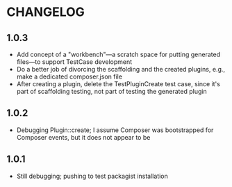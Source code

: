 # CHANGELOG

## 1.0.3
* Add concept of a "workbench"—a scratch space for putting generated files—to support TestCase development
* Do a better job of divorcing the scaffolding and the created plugins, e.g., make a dedicated composer.json file
* After creating a plugin, delete the TestPluginCreate test case, since it's part of scaffolding testing, not part of testing the generated plugin

## 1.0.2
* Debugging Plugin::create; I assume Composer was bootstrapped for Composer events, but it does not appear to be

## 1.0.1
* Still debugging; pushing to test packagist installation